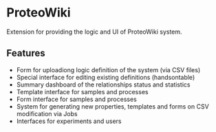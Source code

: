 # ProteoWiki

Extension for providing the logic and UI of ProteoWiki system.

## Features

* Form for uploadiong logic definition of the system (via CSV files)
* Special interface for editing existing definitions (handsontable)
* Summary dashboard of the relationships status and statistics
* Template interface for samples and processes
* Form interface for samples and processes
* System for generating new properties, templates and forms on CSV modification via Jobs
* Interfaces for experiments and users

